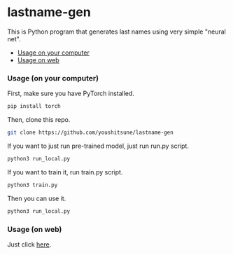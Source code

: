 # lastname-gen

This is Python program that generates last names using very simple "neural net".

- [Usage on your computer](https://github.com/youshitsune/lastname-gen#usage-on-your-computer)
- [Usage on web](https://github.com/youshitsune/lastname-gen#usage-on-web)

### Usage (on your computer)
First, make sure you have PyTorch installed.
```bash
pip install torch
```

Then, clone this repo.
```bash
git clone https://github.com/youshitsune/lastname-gen
```

If you want to just run pre-trained model, just run run.py script.
```bash
python3 run_local.py
```

If you want to train it, run train.py script.
```bash
python3 train.py
```
Then you can use it.
```bash
python3 run_local.py
```

### Usage (on web)

Just click [here](https://youshitsune-lastname-gen-run-web-ihqwth.streamlit.app/).
